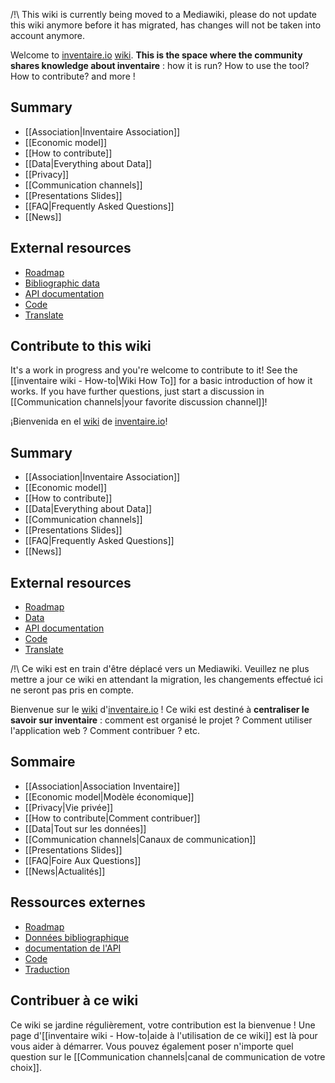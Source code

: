 <!-- LANG:EN, title="Home" -->

/!\ This wiki is currently being moved to a Mediawiki, please do not update this wiki anymore before it has migrated, has changes will not be taken into account anymore.

Welcome to [inventaire.io](https://inventaire.io) [wiki](https://en.wikipedia.org/wiki/Wiki). **This is the space where the community shares knowledge about inventaire** : how it is run? How to use the tool? How to contribute? and more !

## Summary
* [[Association|Inventaire Association]]
* [[Economic model]]
* [[How to contribute]]
* [[Data|Everything about Data]]
* [[Privacy]]
* [[Communication channels]]
* [[Presentations Slides]]
* [[FAQ|Frequently Asked Questions]]
* [[News]]

## External resources
* [Roadmap](http://roadmap.inventaire.io)
* [Bibliographic data](https://data.inventaire.io)
* [API documentation](https://api.inventaire.io)
* [Code](http://git.inventaire.io)
* [Translate](http://translate.inventaire.io)

## Contribute to this wiki
It's a work in progress and you're welcome to contribute to it! See the [[inventaire wiki - How-to|Wiki How To]] for a basic introduction of how it works. If you have further questions, just start a discussion in [[Communication channels|your favorite discussion channel]]!

<!-- LANG:ES, title="Inicio" -->

¡Bienvenida en el [wiki](https://es.wikipedia.org/wiki/Wiki) de [inventaire.io](https://inventaire.io)!

## Summary
* [[Association|Inventaire Association]]
* [[Economic model]]
* [[How to contribute]]
* [[Data|Everything about Data]]
* [[Communication channels]]
* [[Presentations Slides]]
* [[FAQ|Frequently Asked Questions]]
* [[News]]

## External resources
* [Roadmap](http://roadmap.inventaire.io)
* [Data](https://data.inventaire.io)
* [API documentation](https://api.inventaire.io)
* [Code](http://git.inventaire.io)
* [Translate](http://translate.inventaire.io)

<!-- LANG:FR, title="Accueil" -->


/!\ Ce wiki est en train d'être déplacé vers un Mediawiki. Veuillez ne plus mettre a jour ce wiki en attendant la migration, les changements effectué ici ne seront pas pris en compte.

Bienvenue sur le [wiki](https://fr.wikipedia.org/wiki/Wiki) d'[inventaire.io](https://inventaire.io) ! Ce wiki est destiné à **centraliser le savoir sur inventaire** : comment est organisé le projet ? Comment utiliser l'application web ? Comment contribuer ? etc.

## Sommaire
* [[Association|Association Inventaire]]
* [[Economic model|Modèle économique]]
* [[Privacy|Vie privée]]
* [[How to contribute|Comment contribuer]]
* [[Data|Tout sur les données]]
* [[Communication channels|Canaux de communication]]
* [[Presentations Slides]]
* [[FAQ|Foire Aux Questions]]
* [[News|Actualités]]

## Ressources externes
* [Roadmap](http://roadmap.inventaire.io/)
* [Données bibliographique](https://data.inventaire.io)
* [documentation de l'API](http://api.inventaire.io/)
* [Code](http://git.inventaire.io/)
* [Traduction](http://translate.inventaire.io/)

## Contribuer à ce wiki
Ce wiki se jardine régulièrement, votre contribution est la bienvenue ! Une page d'[[inventaire wiki - How-to|aide à l'utilisation de ce wiki]] est là pour vous aider à démarrer. Vous pouvez également poser n'importe quel question sur le [[Communication channels|canal de communication de votre choix]].